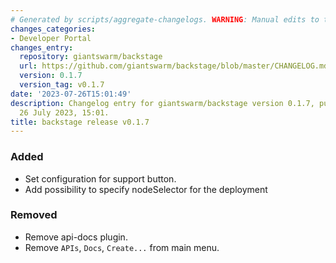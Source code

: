 ```yaml
---
# Generated by scripts/aggregate-changelogs. WARNING: Manual edits to this files will be overwritten.
changes_categories:
- Developer Portal
changes_entry:
  repository: giantswarm/backstage
  url: https://github.com/giantswarm/backstage/blob/master/CHANGELOG.md#017---2023-07-26
  version: 0.1.7
  version_tag: v0.1.7
date: '2023-07-26T15:01:49'
description: Changelog entry for giantswarm/backstage version 0.1.7, published on
  26 July 2023, 15:01.
title: backstage release v0.1.7
---
```


### Added
- Set configuration for support button.
- Add possibility to specify nodeSelector for the deployment
### Removed
- Remove api-docs plugin.
- Remove `APIs`, `Docs`, `Create...` from main menu.
